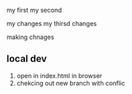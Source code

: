 my first 
my second

my changes
my thirsd changes

making chnages

## local dev

1. open in index.html in browser
2. chekcing out new branch with conflic

